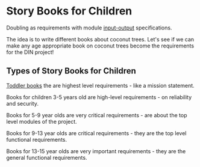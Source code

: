 # Story Books for Children

Doubling as requirements with module [input-output](https://github.com/beyond-decentralized/AIRroot/issues/4) specifications.

The idea is to write different books about coconut trees. Let's see if we can make any age appropriate book on coconut trees become the requirements for the DIN project!

## Types of Story Books for Children

[Toddler books](./Age_1_to_3) the are highest level requirements - like a mission statement.

Books for children 3-5 years old are high-level requirements -  on reliability and security.

Books for 5-9 year olds are very critical requirements - are about the top level modules of the project.

Books for 9-13 year olds are critical requirements - they are the top level functional requirements.

Books for 13-15 year olds are very important requirements - they are the general functional requirements.
